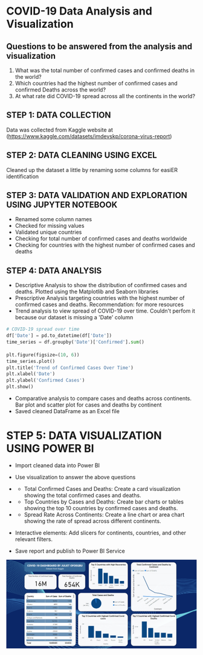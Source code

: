 # COVID-19 Data Analysis and Visualization

## Questions to be answered from the analysis and visualization
1. What was the total number of confirmed cases and confirmed deaths in the world?
2. Which countries had the highest number of confirmed cases and confirmed Deaths across the world?
3. At what rate did COVID-19 spread across all the continents in the world?


## STEP 1: DATA COLLECTION
Data was collected from Kaggle website at (https://www.kaggle.com/datasets/imdevskp/corona-virus-report)


## STEP 2: DATA CLEANING USING EXCEL
Cleaned up the dataset a little by renaming some columns for easiER identification


## STEP 3: DATA VALIDATION AND EXPLORATION USING JUPYTER NOTEBOOK
- Renamed some column names
- Checked for missing values
- Validated unique countries
- Checking for total number of confirmed cases and deaths worldwide
- Checking for countries with the highest number of confirmed cases and deaths


## STEP 4: DATA ANALYSIS
- Descriptive Analysis to show the distribution of confirmed cases and deaths. Plotted using the Matplotlib and Seaborn libraries
- Prescriptive Analysis targeting countries with the highest number of confirmed cases and deaths. Recommendation: for more resources
- Trend analysis to view spread of COVID-19 over time. Couldn't perfom it because our dataset is missing a 'Date' column
```python
# COVID-19 spread over time
df['Date'] = pd.to_datetime(df['Date'])
time_series = df.groupby('Date')['Confirmed'].sum()

plt.figure(figsize=(10, 6))
time_series.plot()
plt.title('Trend of Confirmed Cases Over Time')
plt.xlabel('Date')
plt.ylabel('Confirmed Cases')
plt.show()
```

- Comparative analysis to compare cases and deaths across continents. Bar plot and scatter plot for cases and deaths by continent
- Saved cleaned DataFrame as an Excel file


# STEP 5: DATA VISUALIZATION USING POWER BI
- Import cleaned data into Power BI
- Use visualization to answer the above questions
- - Total Confirmed Cases and Deaths: Create a card visualization showing the total confirmed cases and deaths.
- - Top Countries by Cases and Deaths: Create bar charts or tables showing the top 10 countries by confirmed cases and deaths.
- - Spread Rate Across Continents: Create a line chart or area chart showing the rate of spread across different continents.

- Interactive elements: Add slicers for continents, countries, and other relevant filters.
- Save report and publish to Power BI Service

![Report Dashboard](covid-19.png) 